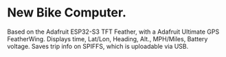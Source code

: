# New Bike Computer.

Based on the Adafruit ESP32-S3 TFT Feather, with a Adafruit Ultimate GPS
FeatherWing. Displays time, Lat/Lon, Heading, Alt., MPH/Miles, Battery voltage.
Saves trip info on SPIFFS, which is uploadable via USB.

